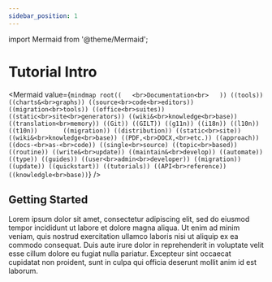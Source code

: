 ```yaml
---
sidebar_position: 1
---
```


import Mermaid from '@theme/Mermaid';

# Tutorial Intro


<Mermaid
  value={`mindmap
  root((   <br>Documentation<br>   ))
      ((tools))
        ((charts&<br>graphs))
        ((source<br>code<br>editors))
        ((migration<br>tools))
        ((office<br>suites))
        ((static<br>site<br>generators))
        ((wiki&<br>knowledge<br>base))
        ((translation<br>memory))
        ((Git))
    ((GILT))
      ((g11n))
      ((i18n))
      ((l10n))      
      ((t10n))      
    ((migration))
    ((distribution))
      ((static<br>site))
      ((wiki&<br>knowledge<br>base))
      ((PDF,<br>DOCX,<br>etc.))
    ((approach))
          ((docs-<br>as-<br>code))
          ((single<br>source)
          ((topic<br>based))
    ((routine))
          ((write&<br>update))
          ((maintain&<br>develop))
          ((automate))
    ((type))
      ((guides))
        ((user<br>admin<br>developer))
        ((migration))
        ((update))
        ((quickstart))
      ((tutorials))
      ((API<br>reference))
      ((knowledgle<br>base))`}
/>

## Getting Started

Lorem ipsum dolor sit amet, consectetur adipiscing elit, sed do eiusmod tempor incididunt ut labore et dolore magna aliqua. Ut enim ad minim veniam, quis nostrud exercitation ullamco laboris nisi ut aliquip ex ea commodo consequat. Duis aute irure dolor in reprehenderit in voluptate velit esse cillum dolore eu fugiat nulla pariatur. Excepteur sint occaecat cupidatat non proident, sunt in culpa qui officia deserunt mollit anim id est laborum.